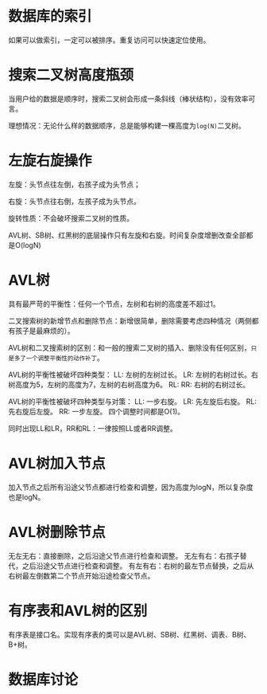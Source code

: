 
# 数据库的索引
如果可以做索引，一定可以被排序。重复访问可以快速定位使用。

# 搜索二叉树高度瓶颈
当用户给的数据是顺序时，搜索二叉树会形成一条斜线（棒状结构），没有效率可言。

理想情况：无论什么样的数据顺序，总是能够构建一棵高度为`log(N)`二叉树。

# 左旋右旋操作
左旋：头节点往左倒，右孩子成为头节点；

右旋：头节点往右倒，左孩子成为头节点。

旋转性质：不会破坏搜索二叉树的性质。

AVL树、SB树、红黑树的底层操作只有左旋和右旋。时间复杂度增删改查全部都是O(logN)

# AVL树
具有最严苛的平衡性：任何一个节点，左树和右树的高度差不超过1。

二叉搜索树的新增节点和删除节点：新增很简单，删除需要考虑四种情况（两侧都有孩子是最麻烦的）。

AVL树和二叉搜索树的区别：和一般的搜索二叉树的插入、删除没有任何区别，`只是多了一个调整平衡性的动作补丁`。

AVL树的平衡性被破坏四种类型：
    LL: 左树的左树过长。
    LR: 左树的右树过长。右树高度为5，左树的高度为7，左树的右树高度为6。
    RL: 
    RR: 右树的右树过长。

AVL树的平衡性被破坏四种类型与对策：
    LL: 一步右旋。
    LR: 先左旋后右旋。
    RL: 先右旋后左旋。 
    RR: 一步左旋。
    四个调整时间都是O(1)。

同时出现LL和LR，RR和RL：一律按照LL或者RR调整。

# AVL树加入节点
加入节点之后所有沿途父节点都进行检查和调整，因为高度为logN，所以复杂度也是logN。

# AVL树删除节点
无左无右：直接删除，之后沿途父节点进行检查和调整。
无左有右：右孩子替代，之后沿途父节点进行检查和调整。
有左有右：右树的最左节点替换，之后从右树最左倒数第二个节点开始沿途检查父节点。

# 有序表和AVL树的区别
有序表是接口名。实现有序表的类可以是AVL树、SB树、红黑树、调表、B树、B+树。

# 数据库讨论


